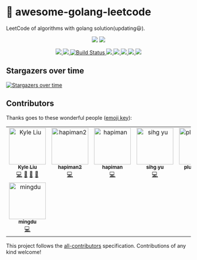 # 📝 awesome-golang-leetcode

LeetCode of algorithms with golang solution(updating:smiley:).

<p align="center">
    <img src="https://xpnet-public.oss-cn-hangzhou.aliyuncs.com/color_admin_v4.2/frontend/template/assets/img/leetcode/Go-Logo_Aqua.png">
    <img src="https://xpnet-public.oss-cn-hangzhou.aliyuncs.com/color_admin_v4.2/frontend/template/assets/img/leetcode/leetcode.png">
</p>

<p align="center">
    <a href="https://996.icu">
        <img src="https://img.shields.io/badge/link-996.icu-red.svg">
    </a>
    <a href="https://github.com/996icu/996.ICU/blob/master/LICENSE">
        <img src="https://img.shields.io/badge/license-Anti%20996-blue.svg">
    </a>
    <a href="https://www.travis-ci.org/kylesliu/awesome-golang-leetcode">
        <img src="https://www.travis-ci.org/kylesliu/awesome-golang-leetcode.svg?branch=master" alt="Build Status">
    </a>
    <a href="https://codecov.io/gh/kylesliu/awesome-golang-leetcode">
        <img src="https://codecov.io/gh/kylesliu/awesome-golang-leetcode/branch/master/graph/badge.svg" />
    </a>
    <a href="https://goreportcard.com/report/github.com/kylesliu/awesome-golang-leetcode">
        <img src="https://goreportcard.com/badge/github.com/kylesliu/awesome-golang-leetcode" />
    </a>
    <a href="https://img.shields.io/github/license/kylesliu/awesome-golang-leetcode.svg">
        <img src="https://img.shields.io/github/license/kylesliu/awesome-golang-leetcode.svg" />
    </a>
    <a href="https://img.shields.io/github/stars/kylesliu/awesome-golang-leetcode.svg?label=Stars&style=social">
        <img src="https://golangci.com/badges/github.com/kylesliu/awesome-golang-leetcode.svg" />
    </a>
    <a href="https://img.shields.io/github/stars/kylesliu/awesome-golang-leetcode.svg?label=Stars&style=social">
        <img src="https://img.shields.io/badge/All_Contributors-8-blue.svg" />
    </a>
</p>

## Stargazers over time

[![Stargazers over time](https://starcharts.herokuapp.com/kylesliu/awesome-golang-leetcode.svg)](https://starcharts.herokuapp.com/kylesliu/awesome-golang-leetcode)

## Contributors

Thanks goes to these wonderful people ([emoji key](https://github.com/all-contributors/all-contributors#emoji-key)):

<!-- ALL-CONTRIBUTORS-LIST:START - Do not remove or modify this section -->
<!-- prettier-ignore -->
<table><tr><td align="center"><a href="https://kyle.link"><img src="https://avatars0.githubusercontent.com/u/26195433?v=4" width="100px;" alt="Kyle Liu "/><br /><sub><b>Kyle Liu </b></sub></a><br /><a href="https://github.com/kylesliu/awesome-golang-leetcode/commits?author=kylesliu" title="Code">💻</a> <a href="#blog-kylesliu" title="Blogposts">📝</a> <a href="#design-kylesliu" title="Design">🎨</a> <a href="https://github.com/kylesliu/awesome-golang-leetcode/commits?author=kylesliu" title="Documentation">📖</a></td><td align="center"><a href="https://github.com/hapiman2"><img src="https://avatars3.githubusercontent.com/u/34671440?v=4" width="100px;" alt="hapiman2"/><br /><sub><b>hapiman2</b></sub></a><br /><a href="https://github.com/kylesliu/awesome-golang-leetcode/commits?author=hapiman2" title="Code">💻</a></td><td align="center"><a href="https://github.com/hapiman"><img src="https://avatars0.githubusercontent.com/u/7567048?v=4" width="100px;" alt="hapiman"/><br /><sub><b>hapiman</b></sub></a><br /><a href="https://github.com/kylesliu/awesome-golang-leetcode/commits?author=hapiman" title="Code">💻</a></td><td align="center"><a href="https://github.com/sihgyu"><img src="https://avatars2.githubusercontent.com/u/26058740?v=4" width="100px;" alt="sihg yu"/><br /><sub><b>sihg yu</b></sub></a><br /><a href="https://github.com/kylesliu/awesome-golang-leetcode/commits?author=sihgyu" title="Code">💻</a></td><td align="center"><a href="https://github.com/plusweiwei"><img src="https://avatars3.githubusercontent.com/u/38197795?v=4" width="100px;" alt="plusweiwei"/><br /><sub><b>plusweiwei</b></sub></a><br /><a href="https://github.com/kylesliu/awesome-golang-leetcode/commits?author=plusweiwei" title="Code">💻</a></td><td align="center"><a href="https://openset.github.com"><img src="https://avatars0.githubusercontent.com/u/6274967?v=4" width="100px;" alt="Sandy"/><br /><sub><b>Sandy</b></sub></a><br /><a href="https://github.com/kylesliu/awesome-golang-leetcode/commits?author=openset" title="Code">💻</a></td><td align="center"><a href="https://github.com/hiepndd"><img src="https://avatars2.githubusercontent.com/u/23348270?s=400&v=4" width="100px;" alt="Hiep Nguyen"/><br /><sub><b>Hiep Nguyen</b></sub></a><br /><a href="https://github.com/kylesliu/awesome-golang-leetcode/commits?author=hiepndd" title="Code">💻</a></td></tr><tr><td align="center"><a href="https://github.com/dumingcode"><img src="https://avatars3.githubusercontent.com/u/9403402?s=400&v=4" width="100px;" alt="mingdu"/><br /><sub><b>mingdu</b></sub></a><br /><a href="https://github.com/kylesliu/awesome-golang-leetcode/commits?author=dumingcode" title="Code">💻</a></td></tr></table>

<!-- ALL-CONTRIBUTORS-LIST:END -->

This project follows the [all-contributors](https://github.com/all-contributors/all-contributors) specification. Contributions of any kind welcome!
